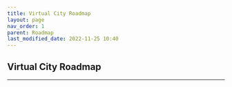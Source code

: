 ```yaml
---
title: Virtual City Roadmap
layout: page
nav_order: 1
parent: Roadmap
last_modified_date: 2022-11-25 10:40
---
```


## Virtual City Roadmap

----------------

